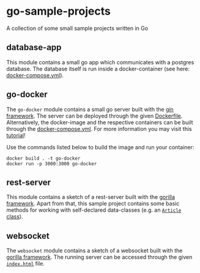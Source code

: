 # go-sample-projects
A collection of some small sample projects written in Go

## database-app
This module contains a small go app which communicates with a postgres database.
The database itself is run inside a docker-container (see here: [docker-compose.yml](database-app/docker-compose.yml)).

## go-docker
The ``go-docker`` module contains a small go server built with the [gin framework](https://github.com/gin-gonic/gin).
The server can be deployed through the given [Dockerfile](go-docker/Dockerfile). 
Alternatively, the docker-image and the respective containers can be built through the [docker-compose.yml](go-docker/docker-compose.yml).
For more information you may visit this [tutorial](https://levelup.gitconnected.com/complete-guide-to-create-docker-container-for-your-golang-application-80f3fb59a15e)!

Use the commands listed below to build the image and run your container:
```commandline
docker build . -t go-docker
docker run -p 3000:3000 go-docker
```

## rest-server
This module contains a sketch of a rest-server built with the [gorilla framework](https://github.com/gorilla).
Apart from that, this sample project contains some basic methods for working with self-declared data-classes (e.g. an [``Article`` class](rest-server/data.go)).

## websocket
The ``websocket`` module contains a sketch of a websocket built with the [gorilla framework](https://github.com/gorilla).
The running server can be accessed through the given [``index.html``](websocket/index.html) file.
